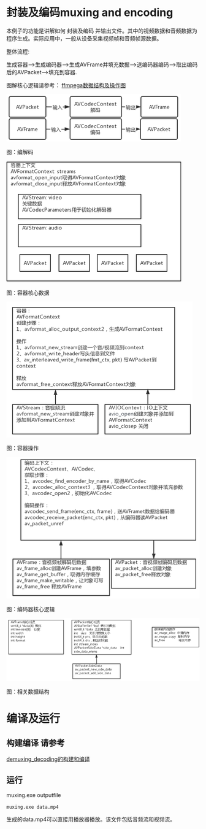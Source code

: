 # 封装及编码muxing and encoding
本例子的功能是讲解如何 封装及编码 并输出文件。其中的视频数据和音频数据为程序生成。实际应用中，一般从设备采集视频帧和音频帧源数据。

整体流程:

生成容器-->生成编码器-->生成AVFrame并填充数据-->送编码器编码-->取出编码后的AVPacket-->填充到容器.



图解核心逻辑请参考：
[ffmpega数据结构及操作图](https://kdocs.cn/l/cp88RyxsqkMM)

![编解码](../images/demuxing_decoding_decode.png)

图：编解码

![容器核心数据](../images/demuxing_decoding_avformat.png)

图：容器核心数据


![容器操作](../images/muxing_avformat.png)

图：容器操作

![编码器核心逻辑](../images/muxing_encoding.png)

图：编码器核心逻辑

![相关数据结构](../images/demuxing_decoding_datastructs.png)

图：相关数据结构

# 编译及运行
## 构建编译 请参考
[demuxing_decoding的构建和编译](https://github.com/iherewaitfor/FFmpegDemos/blob/main/examples/demuxing_decoding/README.md#%E7%BC%96%E8%AF%91%E5%92%8C%E8%BF%90%E8%A1%8C-how-to-run)

## 运行
muxing.exe outputfile
```
muxing.exe data.mp4
```
生成的data.mp4可以直接用播放器播放。该文件包括音频流和视频流。
# 


